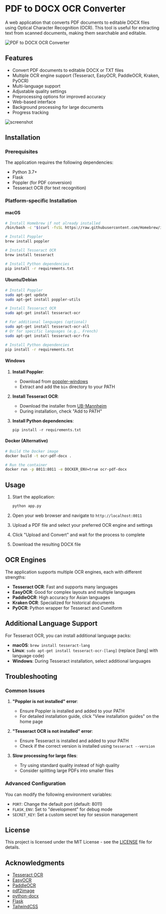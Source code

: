 # PDF to DOCX OCR Converter

A web application that converts PDF documents to editable DOCX files using Optical Character Recognition (OCR). This tool is useful for extracting text from scanned documents, making them searchable and editable.

![PDF to DOCX OCR Converter](https://via.placeholder.com/800x400?text=PDF+to+DOCX+OCR+Converter)

## Features

- Convert PDF documents to editable DOCX or TXT files
- Multiple OCR engine support (Tesseract, EasyOCR, PaddleOCR, Kraken, PyOCR)
- Multi-language support
- Adjustable quality settings
- Preprocessing options for improved accuracy
- Web-based interface
- Background processing for large documents
- Progress tracking

![screenshot]()

## Installation

### Prerequisites

The application requires the following dependencies:

- Python 3.7+
- Flask
- Poppler (for PDF conversion)
- Tesseract OCR (for text recognition)

### Platform-specific Installation

#### macOS

```bash
# Install Homebrew if not already installed
/bin/bash -c "$(curl -fsSL https://raw.githubusercontent.com/Homebrew/install/HEAD/install.sh)"

# Install Poppler
brew install poppler

# Install Tesseract OCR
brew install tesseract

# Install Python dependencies
pip install -r requirements.txt
```

#### Ubuntu/Debian

```bash
# Install Poppler
sudo apt-get update
sudo apt-get install poppler-utils

# Install Tesseract OCR
sudo apt-get install tesseract-ocr

# For additional languages (optional)
sudo apt-get install tesseract-ocr-all
# Or for specific languages (e.g., French)
sudo apt-get install tesseract-ocr-fra

# Install Python dependencies
pip install -r requirements.txt
```

#### Windows

1. **Install Poppler**:
   - Download from [poppler-windows](https://github.com/oschwartz10612/poppler-windows/releases)
   - Extract and add the `bin` directory to your PATH

2. **Install Tesseract OCR**:
   - Download the installer from [UB-Mannheim](https://github.com/UB-Mannheim/tesseract/wiki)
   - During installation, check "Add to PATH"

3. **Install Python dependencies**:
   ```
   pip install -r requirements.txt
   ```

#### Docker (Alternative)

```bash
# Build the Docker image
docker build -t ocr-pdf-docx .

# Run the container
docker run -p 8011:8011 -e DOCKER_ENV=true ocr-pdf-docx
```

## Usage

1. Start the application:
   ```bash
   python app.py
   ```

2. Open your web browser and navigate to `http://localhost:8011`

3. Upload a PDF file and select your preferred OCR engine and settings

4. Click "Upload and Convert" and wait for the process to complete

5. Download the resulting DOCX file

## OCR Engines

The application supports multiple OCR engines, each with different strengths:

- **Tesseract OCR**: Fast and supports many languages
- **EasyOCR**: Good for complex layouts and multiple languages
- **PaddleOCR**: High accuracy for Asian languages
- **Kraken OCR**: Specialized for historical documents
- **PyOCR**: Python wrapper for Tesseract and Cuneiform

## Additional Language Support

For Tesseract OCR, you can install additional language packs:

- **macOS**: `brew install tesseract-lang`
- **Linux**: `sudo apt-get install tesseract-ocr-[lang]` (replace [lang] with language code)
- **Windows**: During Tesseract installation, select additional languages

## Troubleshooting

### Common Issues

1. **"Poppler is not installed" error**:
   - Ensure Poppler is installed and added to your PATH
   - For detailed installation guide, click "View installation guides" on the home page

2. **"Tesseract OCR is not installed" error**:
   - Ensure Tesseract is installed and added to your PATH
   - Check if the correct version is installed using `tesseract --version`

3. **Slow processing for large files**:
   - Try using standard quality instead of high quality
   - Consider splitting large PDFs into smaller files

### Advanced Configuration

You can modify the following environment variables:

- `PORT`: Change the default port (default: 8011)
- `FLASK_ENV`: Set to "development" for debug mode
- `SECRET_KEY`: Set a custom secret key for session management

## License

This project is licensed under the MIT License - see the [LICENSE](LICENSE) file for details.

## Acknowledgments

- [Tesseract OCR](https://github.com/tesseract-ocr/tesseract)
- [EasyOCR](https://github.com/JaidedAI/EasyOCR)
- [PaddleOCR](https://github.com/PaddlePaddle/PaddleOCR)
- [pdf2image](https://github.com/Belval/pdf2image)
- [python-docx](https://github.com/python-openxml/python-docx)
- [Flask](https://flask.palletsprojects.com/)
- [TailwindCSS](https://tailwindcss.com/)
